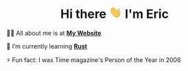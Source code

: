 <h1 align="center">Hi there <img src="https://raw.githubusercontent.com/ABSphreak/ABSphreak/master/gifs/Hi.gif" width="30px"> I'm Eric</h1>

🙋‍♂️ All about me is at **[My Website](https://erickillian.github.io)**
<!-- 🔭 I’m currently working on ... -->
🌱 I’m currently learning **[Rust](https://www.rust-lang.org/)**
<!-- 👯 I’m looking to collaborate on  -->
<!-- 🤔 I’m looking for help with ... -->
<!-- 💬 Ask me about ... -->
<!-- 📫 How to reach me:  -->
⚡ Fun fact: I was Time magazine's Person of the Year in 2006

